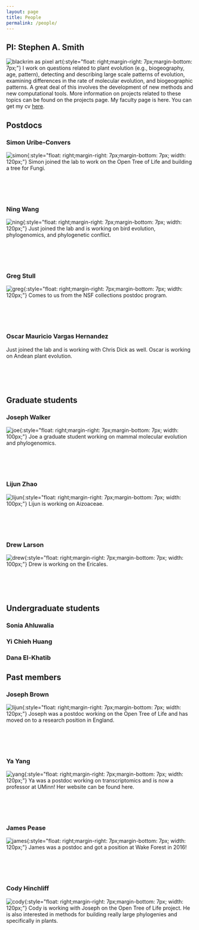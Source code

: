 ```yaml
---
layout: page
title: People 
permalink: /people/
---
```


## PI: Stephen A. Smith
![blackrim as pixel art](/assets/img/pixel_me.png){:style="float: right;margin-right: 7px;margin-bottom: 7px;"}
I work on questions related to plant evolution (e.g., biogeography, age, pattern), detecting and describing large scale patterns of evolution, examining differences in the rate of molecular evolution, and biogeographic patterns. A great deal of this involves the development of new methods and new computational tools. More information on projects related to these topics can be found on the projects page. My faculty page is here. You can get my cv [here](http://blackrim.org/wp-content/uploads/2017/09/cv.pdf?189db0&189db0). 

## Postdocs

### Simon Uribe-Convers
![simon](/assets/img/simon.jpeg){:style="float: right;margin-right: 7px;margin-bottom: 7px; width: 120px;"}
Simon joined the lab to work on the Open Tree of Life and building a tree for Fungi. 
<br>
<br>
<br>
<br>
<br>


### Ning Wang
![ning](/assets/img/ning.png){:style="float: right;margin-right: 7px;margin-bottom: 7px; width: 120px;"}
Just joined the lab and is working on bird evolution, phylogenomics, and phylogenetic conflict.
<br>
<br>
<br>
<br>
<br>


### Greg Stull
![greg](/assets/img/greg.jpg){:style="float: right;margin-right: 7px;margin-bottom: 7px; width: 120px;"}
Comes to us from the NSF collections postdoc program. 
<br>
<br>
<br>
<br>
<br>


### Oscar Mauricio Vargas Hernandez 
Just joined the lab and is working with Chris Dick as well. Oscar is working on Andean plant evolution.
<br>
<br>
<br>
<br>
<br>


## Graduate students

### Joseph Walker
![joe](/assets/img/joe.jpg){:style="float: right;margin-right: 7px;margin-bottom: 7px; width: 100px;"}
Joe a graduate student working on mammal molecular evolution and phylogenomics.
<br>
<br>
<br>
<br>
<br>


### Lijun Zhao 
![lijun](/assets/img/lijun.jpg){:style="float: right;margin-right: 7px;margin-bottom: 7px; width: 100px;"}
Lijun is working on Aizoaceae.
<br>
<br>
<br>
<br>
<br>


### Drew Larson 
![drew](/assets/img/drew.jpg){:style="float: right;margin-right: 7px;margin-bottom: 7px; width: 100px;"}
Drew is working on the Ericales. 
<br>
<br>
<br>
<br>
<br>


## Undergraduate students

### Sonia Ahluwalia

### Yi Chieh Huang

### Dana El-Khatib

## Past members

### Joseph Brown
![lijun](/assets/img/joseph.jpg){:style="float: right;margin-right: 7px;margin-bottom: 7px; width: 120px;"}
Joseph was a postdoc working on the Open Tree of Life and has moved on to a research position in England. 
<br>
<br>
<br>
<br>
<br>


### Ya Yang
![yang](/assets/img/yang.png){:style="float: right;margin-right: 7px;margin-bottom: 7px; width: 120px;"}
Ya was a postdoc working on transcriptomics and is now a professor at UMinn! Her website can be found here.
<br>
<br>
<br>
<br>
<br>


### James Pease
![james](/assets/img/james.jpg){:style="float: right;margin-right: 7px;margin-bottom: 7px; width: 120px;"}
James was a postdoc and got a position at Wake Forest in 2016!
<br>
<br>
<br>
<br>
<br>


### Cody Hinchliff
![cody](/assets/img/cody.jpg){:style="float: right;margin-right: 7px;margin-bottom: 7px; width: 120px;"}
Cody is working with Joseph on the Open Tree of Life project. He is also interested in methods for building really large phylogenies and specifically in plants.
<br>
<br>
<br>
<br>
<br>


